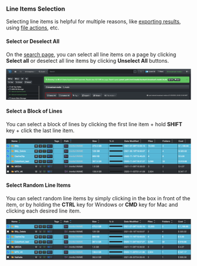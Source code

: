 <p id="item_selection"></p>

### Line Items Selection

Selecting line items is helpful for multiple reasons, like [exporting results](#export), using [file actions](#file_action), etc.

#### Select or Deselect All

On the [search page](#results_pane), you can select all line items on a page by clicking **Select all** or deselect all line items by clicking  **Unselect All** buttons.

<img src="images/select_unselect_all.png" width="">

#### Select a Block of Lines

You can select a block of lines by clicking the first line item + hold  **SHIFT**  key + click the last line item.

![Image: Select Block of Lines](images/image_file_search_line_items_selection_block.png)

#### Select Random Line Items

You can select random line items by simply clicking in the box in front of the item, or by holding the  **CTRL**  key for Windows or  **CMD**  key for Mac and clicking each desired line item.

![Image: Select Random Lines](images/image_file_search_line_items_selection_random.png)
